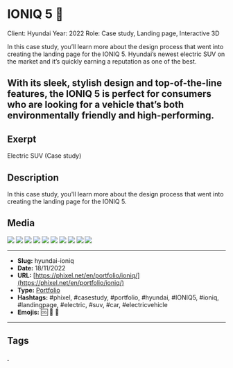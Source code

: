 # IONIQ 5 🚙
Client: Hyundai
Year: 2022
Role: Case study, Landing page, Interactive 3D

In this case study, you’ll learn more about the design process that went into creating the landing page for the IONIQ 5. Hyundai’s newest electric SUV on the market and it’s quickly earning a reputation as one of the best.

With its sleek, stylish design and top-of-the-line features, the IONIQ 5 is perfect for consumers who are looking for a vehicle that’s both environmentally friendly and high-performing.
------------
## Exerpt
Electric SUV (Case study)
## Description
In this case study, you&#039;ll learn more about the design process that went into creating the landing page for the IONIQ 5.
## Media
<img src="media/a58fa242/hyundai-ioniq-5-blender-visualstudio.jpg">
<img src="media/0ffd27f9/hyundai-ioniq-5-cover.jpg">
<img src="media/bd491a79/hyundai-ioniq-5-desktop-mobile-1.mp4">
<img src="media/30870a54/hyundai-ioniq-5-mobile-2.jpg">
<img src="media/e98d7712/hyundai-ioniq-5-mobile.jpg">
<img src="media/8fe2002c/hyundai-ioniq-5-tablet-2.jpg">
<img src="media/7aa89d4f/hyundai-ioniq-5-tablet.jpg">
<img src="media/0c1965b4/hyundai-ioniq-5-video-mobile.jpg">
<img src="media/0256a718/hyundai-ioniq-5-video.jpg">
<img src="media/8706258d/hyundai-ioniq-5.glb">

------------
- **Slug:** hyundai-ioniq
- **Date:** 18/11/2022
- **URL:** [https://phixel.net/en/portfolio/ioniq/](https://phixel.net/en/portfolio/ioniq/)
- **Type:** [Portfolio](#portfolio)
- **Hashtags:** #phixel, #casestudy, #portfolio, #hyundai, #IONIQ5, #ioniq, #landingpage, #electric, #suv, #car, #electricvehicle
- **Emojis:** 🆒 🚙 🔋

------------
## Tags
[ ](# )
